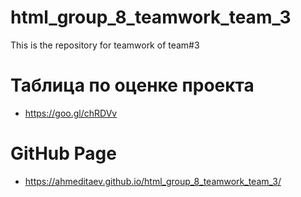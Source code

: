 # html_group_8_teamwork_team_3
This is the repository for teamwork of team#3

# Таблица по оценке проекта
* https://goo.gl/chRDVv

# GitHub Page
* https://ahmeditaev.github.io/html_group_8_teamwork_team_3/
